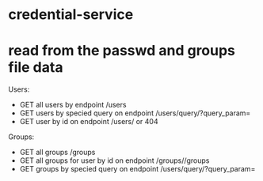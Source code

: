 # credential-service

# read from the passwd and groups file data

Users:
  - GET all users by endpoint  /users
  - GET users by specied query on endpoint /users/query/?query_param=<query>
  - GET user by id on endpoint /users/<uid> or 404

Groups:
  - GET all groups /groups
  - GET all groups for user by id on endpoint /groups/<uid>/groups
  - GET groups by specied query on endpoint /users/query/?query_param=<query>
